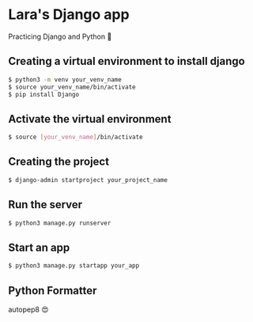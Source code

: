 # Lara's Django app

Practicing Django and Python 🚀

## Creating a virtual environment to install django

```sh
$ python3 -m venv your_venv_name
$ source your_venv_name/bin/activate
$ pip install Django
```

## Activate the virtual environment

```sh
$ source [your_venv_name]/bin/activate
```

## Creating the project

```sh
$ django-admin startproject your_project_name
```

## Run the server

```sh
$ python3 manage.py runserver
```

## Start an app

```sh
$ python3 manage.py startapp your_app
```

## Python Formatter

autopep8 😍
